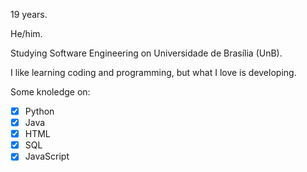 19 years.

He/him.

Studying Software Engineering on Universidade de Brasília (UnB).

I like learning coding and programming, but what I love is developing.

Some knoledge on:
- [x] Python
- [x] Java
- [x] HTML
- [x] SQL
- [x] JavaScript
<!--
**Raphides/Raphides** is a ✨ _special_ ✨ repository because its `README.md` (this file) appears on your GitHub profile.

Here are some ideas to get you started:

- 🔭 I’m currently working on ...
- 🌱 I’m currently learning ...
- 👯 I’m looking to collaborate on ...
- 🤔 I’m looking for help with ...
- 💬 Ask me about ...
- 📫 How to reach me: ...
- 😄 Pronouns: ...
- ⚡ Fun fact: ...
-->
